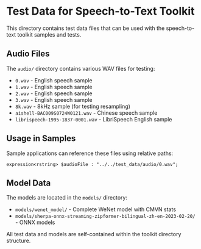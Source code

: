 # Test Data for Speech-to-Text Toolkit

This directory contains test data files that can be used with the speech-to-text toolkit samples and tests.

## Audio Files

The `audio/` directory contains various WAV files for testing:

- `0.wav` - English speech sample
- `1.wav` - English speech sample  
- `2.wav` - English speech sample
- `3.wav` - English speech sample
- `8k.wav` - 8kHz sample (for testing resampling)
- `aishell-BAC009S0724W0121.wav` - Chinese speech sample
- `librispeech-1995-1837-0001.wav` - LibriSpeech English sample

## Usage in Samples

Sample applications can reference these files using relative paths:

```spl
expression<rstring> $audioFile : "../../test_data/audio/0.wav";
```

## Model Data

The models are located in the `models/` directory:

- `models/wenet_model/` - Complete WeNet model with CMVN stats
- `models/sherpa-onnx-streaming-zipformer-bilingual-zh-en-2023-02-20/` - ONNX models

All test data and models are self-contained within the toolkit directory structure.